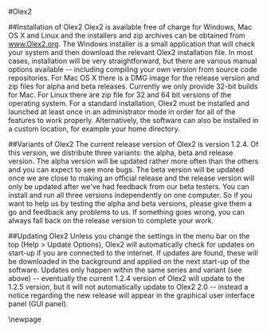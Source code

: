 #Olex2

##Installation of Olex2 
Olex2 is available free of charge for Windows, Mac OS X and Linux and the installers and zip archives can be obtained from www.Olex2.org. The Windows installer is a small application that will check your system and then download the relevant Olex2 installation file. In most cases, installation will be very straightforward, but there are various manual options available -- including compiling your own version from source code repositories. For Mac OS X there is a DMG image for the release version and zip files for alpha and beta releases. Currently we only provide 32-bit builds for Mac. For Linux there are zip file for 32 and 64 bit versions of the operating system.
For a standard installation, Olex2 must be installed and launched at least once in an administrator mode in order for all of the features to work properly. Alternatively, the software can also be installed in a custom location, for example your home directory.

##Variants of Olex2
The current release version of Olex2 is version 1.2.4. Of this version, we distribute three variants: the alpha, beta and release version. The alpha version will be updated rather more often than the others and you can expect to see more bugs. The beta version will be updated once we are close to making an official release and the release version will only be updated after we've had feedback from our beta testers. You can install and run all three versions independently on one computer. So if you want to help us by testing the alpha and beta versions, please give them a go and feedback any problems to us. If something goes wrong, you can always fall back on the release version to complete your work.

##Updating Olex2
Unless you change the settings in the menu bar on the top (Help > Update Options), Olex2 will automatically check for updates on start-up if you are connected to the internet. If updates are found, these will be downloaded in the background and applied on the next start-up of the software. Updates only happen within the same series and variant (see above) -- eventually the current 1.2.4 version of Olex2 will update to the 1.2.5 version, but it will not automatically update to Olex2 2.0 -- instead a notice regarding the new release will appear in the graphical user interface panel (GUI panel).

\newpage